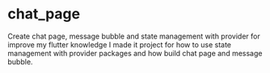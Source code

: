# chat_page
Create chat page, message bubble and state management with provider for improve my flutter knowledge
I made it project for how to use state management with provider packages and how build chat page and message bubble. 

